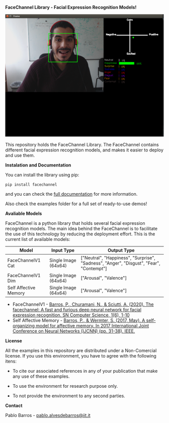 **FaceChannel Library - Facial Expression Recognition Models!**

![Screenshot](Images/demo.png)

This repository holds the FaceChannel Library. The FaceChannel contains different facial expression recognition models, and makes it easier to deploy and use them.

**Instalation and Documentation**

You can install the library using pip:

    pip install facechannel

and you can check the [full documentation](https://facechannel.readthedocs.io/en/latest/)  for more information.

Also check the examples folder for a full set of ready-to-use demos!


**Avaliable Models**

FaceChannel is a python library that holds several facial expression recognition models. The main idea behind the FaceChannel is to facilitate the use of this technology
by reducing the deployment effort. This is the current list of available models:



Model | Input Type | Output Type |
------------- | ------------- | -------------
FaceChannelV1  Cat  | Single Image (64x64) | ["Neutral", "Happiness", "Surprise", "Sadness", "Anger", "Disgust", "Fear", "Contempt"] |
FaceChannelV1  Dim  | Single Image (64x64) | ["Arousal", "Valence"] |
Self Affective Memory  | Single Image (64x64) | ["Arousal", "Valence"] |


* FaceChannelV1 -  [Barros, P., Churamani, N., & Sciutti, A. (2020). The facechannel: A fast and furious deep neural network for facial expression recognition. SN Computer Science, 1(6), 1-10](https://link.springer.com/article/10.1007/s42979-020-00325-6>)
* Self Affective Memory - [Barros, P., & Wermter, S. (2017, May). A self-organizing model for affective memory. In 2017 International Joint Conference on Neural Networks (IJCNN) (pp. 31-38). IEEE.](https://www2.informatik.uni-hamburg.de/wtm/publications/2017/BW17/Barros-Affective_Memory_2017-Webpage.pdf)



**License**

All the examples in this repository are distributed under a Non-Comercial license. If you use this environment, you have to agree with the following itens:

- To cite our associated references in any of your publication that make any use of these examples.

- To use the environment for research purpose only.

- To not provide the environment to any second parties.



**Contact**

Pablo Barros - pablo.alvesdebarros@iit.it




